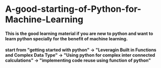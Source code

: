 # A-good-starting-of-Python-for-Machine-Learning
#### This is the good learning material if you are new to python and want to learn python specially for the benefit of machine learning.
#### start from "getting started with python" -> "Leveragin Built in Functions and Complex Data Type" -> "Using python for complex inter connected calculations" -> "implementing code reuse using function of python"
